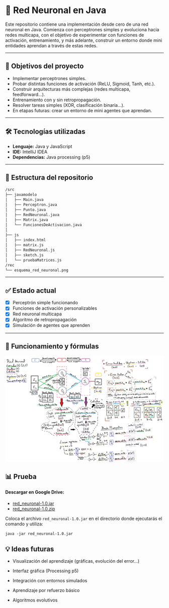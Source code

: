 # 🧠 Red Neuronal en Java

Este repositorio contiene una implementación desde cero de una red neuronal en Java. Comienza con perceptrones simples y evoluciona hacia redes multicapa, con el objetivo de experimentar con funciones de activación, entrenamiento, y más adelante, construir un entorno donde mini entidades aprendan a través de estas redes.

---

## 🚀 Objetivos del proyecto

- Implementar perceptrones simples.
- Probar distintas funciones de activación (ReLU, Sigmoid, Tanh, etc.).
- Construir arquitecturas más complejas (redes multicapa, feedforward...).
- Entrenamiento con y sin retropropagación.
- Resolver tareas simples (XOR, clasificación binaria...).
- En etapas futuras: crear un entorno de mini agentes que aprendan.

---

## 🛠️ Tecnologías utilizadas

- **Lenguaje:** Java y JavaScript
- **IDE:** IntelliJ IDEA
- **Dependencias:** Java processing (p5)

---

## 📁 Estructura del repositorio

```
/src
├── javamodelo
│   ├── Main.java
│   ├── Perceptron.java
│   ├── Punto.java
│   ├── RedNeuronal.java
│   ├── Matrix.java
│   └── FuncionesDeActivacion.java
│
├── js
│   ├── index.html
│   ├── matrix.js
│   ├── RedNeuronal.js
│   ├── sketch.js
│   └── pruebaMatrices.js
/rec
└── esquema_red_neuronal.png
```

---

## ✅ Estado actual

- [x] Perceptrón simple funcionando
- [x] Funciones de activación personalizables
- [x] Red neuronal multicapa
- [x] Algoritmo de retropropagación
- [x] Simulación de agentes que aprenden

---

## 🧪 Funcionamiento y fórmulas

![img.png](rec/esquema_red_neuronal.png)

## 📊 Prueba

#### Descargar en Google Drive:
- [red_neuronal-1.0.jar](https://drive.google.com/file/d/1J6UBHd_In5-A8cpG_sAto0-rRcQJQh-b/view?usp=drive_link)
- [red_neuronal-1.0.zip](https://drive.google.com/file/d/1ZfCAtxRAkUYRgs2b0cimTeczp6Jlz8Kh/view?usp=drive_link)


Coloca el archivo `red_neuronal-1.0.jar` en el directorio donde ejecutarás el comando y utiliza:

```shell
java -jar red_neuronal-1.0.jar
```

## 💡 Ideas futuras

- Visualización del aprendizaje (gráficas, evolución del error...)

- Interfaz gráfica (Processing p5)

- Integración con entornos simulados

- Aprendizaje por refuerzo básico

- Algoritmos evolutivos

